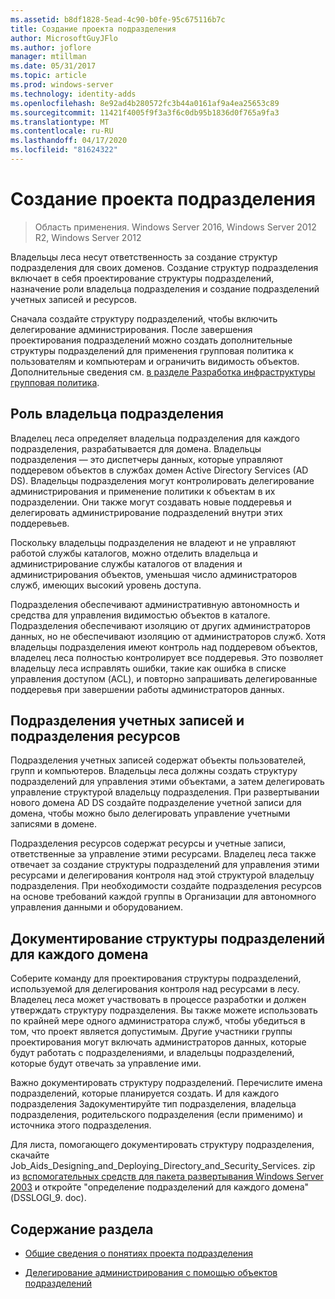 ```yaml
---
ms.assetid: b8df1828-5ead-4c90-b0fe-95c675116b7c
title: Создание проекта подразделения
author: MicrosoftGuyJFlo
ms.author: joflore
manager: mtillman
ms.date: 05/31/2017
ms.topic: article
ms.prod: windows-server
ms.technology: identity-adds
ms.openlocfilehash: 8e92ad4b280572fc3b44a0161af9a4ea25653c89
ms.sourcegitcommit: 11421f4005f9f3a3f6c0db95b1836d0f765a9fa3
ms.translationtype: MT
ms.contentlocale: ru-RU
ms.lasthandoff: 04/17/2020
ms.locfileid: "81624322"
---
```

# <a name="creating-an-organizational-unit-design"></a>Создание проекта подразделения

> Область применения. Windows Server 2016, Windows Server 2012 R2, Windows Server 2012

Владельцы леса несут ответственность за создание структур подразделения для своих доменов. Создание структур подразделения включает в себя проектирование структуры подразделений, назначение роли владельца подразделения и создание подразделений учетных записей и ресурсов.

Сначала создайте структуру подразделений, чтобы включить делегирование администрирования. После завершения проектирования подразделений можно создать дополнительные структуры подразделений для применения групповая политика к пользователям и компьютерам и ограничить видимость объектов. Дополнительные сведения см. [в разделе Разработка инфраструктуры групповая политика](https://docs.microsoft.com/previous-versions/windows/it-pro/windows-server-2003/cc786524(v=ws.10)).

## <a name="ou-owner-role"></a>Роль владельца подразделения
Владелец леса определяет владельца подразделения для каждого подразделения, разрабатывается для домена. Владельцы подразделения — это диспетчеры данных, которые управляют поддеревом объектов в службах домен Active Directory Services (AD DS). Владельцы подразделения могут контролировать делегирование администрирования и применение политики к объектам в их подразделении. Они также могут создавать новые поддеревья и делегировать администрирование подразделений внутри этих поддеревьев.

Поскольку владельцы подразделения не владеют и не управляют работой службы каталогов, можно отделить владельца и администрирование службы каталогов от владения и администрирования объектов, уменьшая число администраторов служб, имеющих высокий уровень доступа.

Подразделения обеспечивают административную автономность и средства для управления видимостью объектов в каталоге. Подразделения обеспечивают изоляцию от других администраторов данных, но не обеспечивают изоляцию от администраторов служб. Хотя владельцы подразделения имеют контроль над поддеревом объектов, владелец леса полностью контролирует все поддеревья. Это позволяет владельцу леса исправлять ошибки, такие как ошибка в списке управления доступом (ACL), и повторно запрашивать делегированные поддеревья при завершении работы администраторов данных.

## <a name="account-ous-and-resource-ous"></a>Подразделения учетных записей и подразделения ресурсов
Подразделения учетных записей содержат объекты пользователей, групп и компьютеров. Владельцы леса должны создать структуру подразделений для управления этими объектами, а затем делегировать управление структурой владельцу подразделения. При развертывании нового домена AD DS создайте подразделение учетной записи для домена, чтобы можно было делегировать управление учетными записями в домене.

Подразделения ресурсов содержат ресурсы и учетные записи, ответственные за управление этими ресурсами. Владелец леса также отвечает за создание структуры подразделений для управления этими ресурсами и делегирования контроля над этой структурой владельцу подразделения. При необходимости создайте подразделения ресурсов на основе требований каждой группы в Организации для автономного управления данными и оборудованием.

## <a name="documenting-the-ou-design-for-each-domain"></a>Документирование структуры подразделений для каждого домена
Соберите команду для проектирования структуры подразделений, используемой для делегирования контроля над ресурсами в лесу. Владелец леса может участвовать в процессе разработки и должен утверждать структуру подразделения. Вы также можете использовать по крайней мере одного администратора служб, чтобы убедиться в том, что проект является допустимым. Другие участники группы проектирования могут включать администраторов данных, которые будут работать с подразделениями, и владельцы подразделений, которые будут отвечать за управление ими.

Важно документировать структуру подразделений. Перечислите имена подразделений, которые планируется создать. И для каждого подразделения Задокументируйте тип подразделения, владельца подразделения, родительского подразделения (если применимо) и источника этого подразделения.

Для листа, помогающего документировать структуру подразделения, скачайте Job_Aids_Designing_and_Deploying_Directory_and_Security_Services. zip из [вспомогательных средств для пакета развертывания Windows Server 2003](https://microsoft.com/download/details.aspx?id=9608) и откройте "определение подразделений для каждого домена" (DSSLOGI_9. doc).

## <a name="in-this-section"></a>Содержание раздела

- [Общие сведения о понятиях проекта подразделения](../../ad-ds/plan/Reviewing-OU-Design-Concepts.md)

- [Делегирование администрирования с помощью объектов подразделений](../../ad-ds/plan/Delegating-Administration-by-Using-OU-Objects.md)
